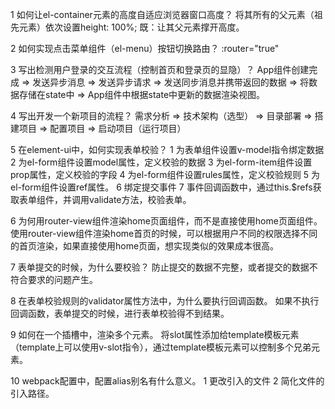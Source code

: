 1 如何让el-container元素的高度自适应浏览器窗口高度？
    将其所有的父元素（祖先元素）依次设置height: 100%;
    既：让其父元素撑开高度。

2 如何实现点击菜单组件（el-menu）按钮切换路由？
    :router="true"

3 写出检测用户登录的交互流程（控制首页和登录页的显隐）？
    App组件创建完成 => 发送异步消息 => 发送异步请求 => 发送同步消息并携带返回的数据 => 将数据存储在state中 => App组件中根据state中更新的数据渲染视图。

4 写出开发一个新项目的流程？
    需求分析 => 技术架构（选型） => 目录部署 => 搭建项目 => 配置项目 => 启动项目（运行项目）

5 在element-ui中，如何实现表单校验？
    1 为表单组件设置v-model指令绑定数据
    2 为el-form组件设置model属性，定义校验的数据
    3 为el-form-item组件设置prop属性，定义校验的字段
    4 为el-form组件设置rules属性，定义校验规则
    5 为el-form组件设置ref属性。
    6 绑定提交事件
    7 事件回调函数中，通过this.$refs获取表单组件，并调用validate方法，校验表单。

6 为何用router-view组件渲染home页面组件，而不是直接使用home页面组件。
    使用router-view组件渲染home首页的时候，可以根据用户不同的权限选择不同的首页渲染，如果直接使用home页面，想实现类似的效果成本很高。

7 表单提交的时候，为什么要校验？
    防止提交的数据不完整，或者提交的数据不符合要求的问题产生。

8 在表单校验规则的validator属性方法中，为什么要执行回调函数。
    如果不执行回调函数，表单提交的时候，进行表单校验得不到结果。

9 如何在一个插槽中，渲染多个元素。
    将slot属性添加给template模板元素（template上可以使用v-slot指令），通过template模板元素可以控制多个兄弟元素。

10 webpack配置中，配置alias别名有什么意义。
    1 更改引入的文件
    2 简化文件的引入路径。